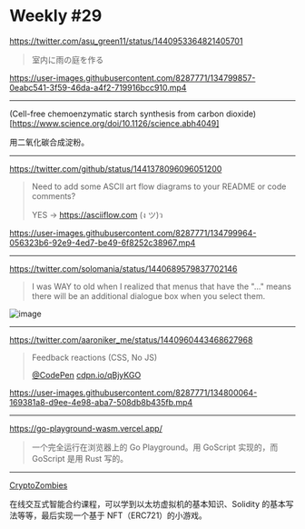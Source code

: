 # Weekly #29

https://twitter.com/asu_green11/status/1440953364821405701

> 室内に雨の庭を作る

https://user-images.githubusercontent.com/8287771/134799857-0eabc541-3f59-46da-a4f2-719916bcc910.mp4

---

(Cell-free chemoenzymatic starch synthesis from carbon dioxide)[https://www.science.org/doi/10.1126/science.abh4049]

用二氧化碳合成淀粉。

---

https://twitter.com/github/status/1441378096096051200

> Need to add some ASCII art flow diagrams to your README or code comments?
>
> YES → https://asciiflow.com (ง ツ)ว

https://user-images.githubusercontent.com/8287771/134799964-056323b6-92e9-4ed7-be49-6f8252c38967.mp4

---

https://twitter.com/solomania/status/1440689579837702146

> I was WAY to old when I realized that menus that have the "..." means there will be an additional dialogue box when you select them.

![image](https://user-images.githubusercontent.com/8287771/134800005-5a886e78-454c-47eb-8312-b7a43912f89e.png)

---

https://twitter.com/aaroniker_me/status/1440960443468627968

> Feedback reactions (CSS, No JS)
>
> [@CodePen](https://twitter.com/CodePen) [cdpn.io/qBjyKGO](https://cdpn.io/qBjyKGO)

https://user-images.githubusercontent.com/8287771/134800064-169381a8-d9ee-4e98-aba7-508db8b435fb.mp4

---

https://go-playground-wasm.vercel.app/

> 一个完全运行在浏览器上的 Go Playground。用 GoScript 实现的，而 GoScript 是用 Rust 写的。

---

[CryptoZombies](https://cryptozombies.io/en/solidity)

在线交互式智能合约课程，可以学到以太坊虚拟机的基本知识、Solidity 的基本写法等等，最后实现一个基于 NFT（ERC721）的小游戏。
